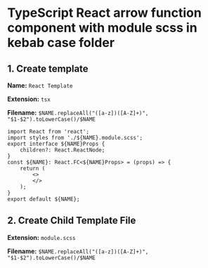# TypeScript React arrow function component with module scss in kebab case folder

## 1. Create template

**Name:** `React Template`

**Extension:** `tsx`

**Filename:** `$NAME.replaceAll("([a-z])([A-Z]+)", "$1-$2").toLowerCase()/$NAME`

```vtl
import React from 'react';
import styles from './${NAME}.module.scss';
export interface ${NAME}Props {
    children?: React.ReactNode;
}
const ${NAME}: React.FC<${NAME}Props> = (props) => {
    return (
        <>
        </>
    );
}
export default ${NAME};
```

## 2. Create Child Template File

**Extension:** `module.scss`

**Filename:** `$NAME.replaceAll("([a-z])([A-Z]+)", "$1-$2").toLowerCase()/$NAME`

```vtl

```